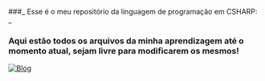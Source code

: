 ###_ Esse é o meu repositório da linguagem de programação em CSHARP: _
### Aqui estão todos os arquivos da minha aprendizagem até o momento atual, sejam livre para modificarem os mesmos!
[![Blog](https://img.shields.io/badge/C%23-239120?style=for-the-badge&logo=c-sharp&logoColor=white)]()
